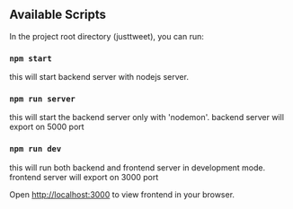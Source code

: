 <!-- @format -->

## Available Scripts

In the project root directory (justtweet), you can run:

### `npm start`

this will start backend server with nodejs server.

### `npm run server`

this will start the backend server only with 'nodemon'. backend server will export on 5000 port

### `npm run dev`

this will run both backend and frontend server in development mode. frontend server will export on 3000 port

Open [http://localhost:3000](http://localhost:3000) to view frontend in your browser.
